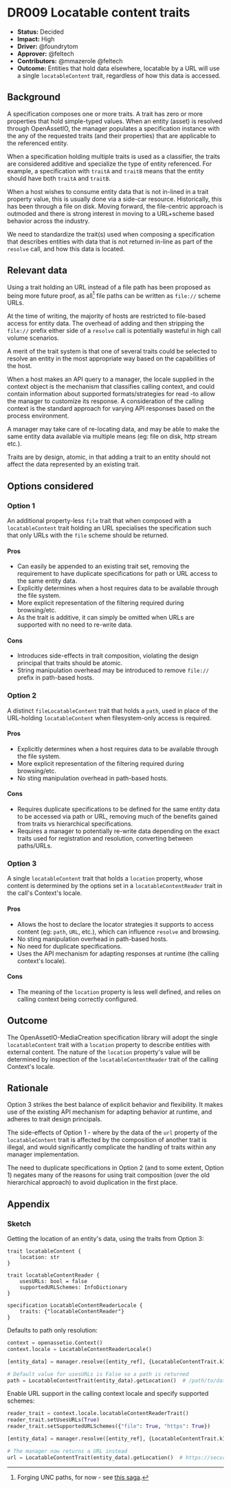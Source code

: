 # DR009 Locatable content traits

-   **Status:** Decided
-   **Impact:** High
-   **Driver:** @foundrytom
-   **Approver:** @feltech
-   **Contributors:** @mmazerole @feltech
-   **Outcome:** Entities that hold data elsewhere, locatable by a URL
    will use a single `locatableContent` trait, regardless of how this
    data is accessed.

## Background

A specification composes one or more traits. A trait has zero or more
properties that hold simple-typed values. When an entity (asset) is
resolved through OpenAssetIO, the manager populates a specification
instance with the any of the requested traits (and their properties)
that are applicable to the referenced entity.

When a specification holding multiple traits is used as a classifier,
the traits are considered additive and specialize the type of entity
referenced. For example, a specification with `traitA` and `traitB`
means that the entity should have both `traitA` and `traitB`.

When a host wishes to consume entity data that is not in-lined in a
trait property value, this is usually done via a side-car resource.
Historically, this has been through a file on disk. Moving forward, the
file-centric approach is outmoded and there is strong interest in moving
to a URL+scheme based behavior across the industry.

We need to standardize the trait(s) used when composing a specification
that describes entities with data that is not returned in-line as part
of the `resolve` call, and how this data is located.

## Relevant data

Using a trait holding an URL instead of a file path has been proposed as
being more future proof, as all[^1] file paths can be written as
`file://` scheme URLs.

At the time of writing, the majority of hosts are restricted to
file-based access for entity data. The overhead of adding and then
stripping the `file://` prefix either side of a `resolve` call is
potentially wasteful in high call volume scenarios.

A merit of the trait system is that one of several traits could be
selected to resolve an entity in the most appropriate way based on the
capabilities of the host.

When a host makes an API query to a manager, the locale supplied in the
context object is the mechanism that classifies calling context, and
could contain information about supported formats/strategies for read
-to allow the manager to customize its response. A consideration of the
calling context is the standard approach for varying API responses based
on the process environment.

A manager may take care of re-locating data, and may be able to make the
same entity data available via multiple means (eg: file on disk, http
stream etc.).

Traits are by design, atomic, in that adding a trait to an entity should
not affect the data represented by an existing trait.

## Options considered

### Option 1

An additional property-less `file` trait that when composed with a
`locatableContent` trait holding an URL specialises the specification
such that only URLs with the `file` scheme should be returned.

#### Pros

-   Can easily be appended to an existing trait set, removing the
    requirement to have duplicate specifications for path or URL access
    to the same entity data.
-   Explicitly determines when a host requires data to be available
    through the file system.
-   More explicit representation of the filtering required during
    browsing/etc.
-   As the trait is additive, it can simply be omitted when URLs are
    supported with no need to re-write data.

#### Cons

-   Introduces side-effects in trait composition, violating the design
    principal that traits should be atomic.
-   String manipulation overhead may be introduced to remove `file://`
    prefix in path-based hosts.

### Option 2

A distinct `fileLocatableContent` trait that holds a `path`, used in
place of the URL-holding `locatableContent` when filesystem-only access
is required.

#### Pros

-   Explicitly determines when a host requires data to be available
    through the file system.
-   More explicit representation of the filtering required during
    browsing/etc.
-   No sting manipulation overhead in path-based hosts.

#### Cons

-   Requires duplicate specifications to be defined for the same entity
    data to be accessed via path or URL, removing much of the benefits
    gained from traits vs hierarchical specifications.
-   Requires a manager to potentially re-write data depending on the
    exact traits used for registration and resolution, converting
    between paths/URLs.

### Option 3

A single `locatableContent` trait that holds a `location` property,
whose content is determined by the options set in a
`locatableContentReader` trait in the call's Context's locale.

#### Pros

-   Allows the host to declare the locator strategies it supports to
    access content (eg: `path`, `URL`, etc.), which can influence
    `resolve` and browsing.
-   No sting manipulation overhead in path-based hosts.
-   No need for duplicate specifications.
-   Uses the API mechanism for adapting responses at runtime (the
    calling context's locale).

#### Cons

-   The meaning of the `location` property is less well defined, and
    relies on calling context being correctly configured.

## Outcome

The OpenAssetIO-MediaCreation specification library will adopt the
single `locatableContent` trait with a `location` property to describe
entities with external content. The nature of the `location` property's
value will be determined by inspection of the `locatableContentReader`
trait of the calling Context's locale.

## Rationale

Option 3 strikes the best balance of explicit behavior and
flexibility. It makes use of the existing API mechanism for adapting
behavior at runtime, and adheres to trait design principals.

The side-effects of Option 1 - where by the data of the `url` property
of the `locatableContent` trait is affected by the composition of
another trait is illegal, and would significantly complicate the
handling of traits within any manager implementation.

The need to duplicate specifications in Option 2 (and to some extent,
Option 1) negates many of the reasons for using trait composition (over
the old hierarchical approach) to avoid duplication in the first place.

## Appendix

### Sketch

Getting the location of an entity's data, using the traits from
Option 3:

```
trait locatableContent {
    location: str
}

trait locatableContentReader {
    usesURLs: bool = false
    supportedURLSchemes: InfoDictionary
}

specification LocatableContentReaderLocale {
    traits: {"locatableContentReader"}
}
```

Defaults to path only resolution:

```python
context = openassetio.Context()
context.locale = LocatableContentReaderLocale()

[entity_data] = manager.resolve([entity_ref], {LocatableContentTrait.kID}, context)

# Default value for usesURLs is False so a path is returned
path = LocatableContentTrait(entity_data).getLocation()  # /path/to/data
```

Enable URL support in the calling context locale and specify supported
schemes:

```python
reader_trait = context.locale.locatableContentReaderTrait()
reader_trait.setUsesURLs(True)
reader_trait.setSupportedURLSchemes({"file": True, "https": True})

[entity_data] = manager.resolve([entity_ref], {LocatableContentTrait.kID}, context)

# The manager now returns a URL instead
url = LocatableContentTrait(entity_data).getLocation()  # https://secure/access/to/data
```


[^1]: Forging UNC paths, for now - see [this saga](https://bugzilla.mozilla.org/show_bug.cgi?id=66194).

